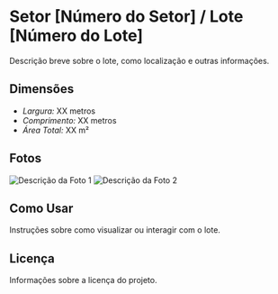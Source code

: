 # Setor [Número do Setor] / Lote [Número do Lote]

Descrição breve sobre o lote, como localização e outras informações.

## Dimensões
- *Largura:* XX metros
- *Comprimento:* XX metros
- *Área Total:* XX m²

## Fotos
![Descrição da Foto 1](link_da_foto_1)
![Descrição da Foto 2](link_da_foto_2)

## Como Usar
Instruções sobre como visualizar ou interagir com o lote.

## Licença
Informações sobre a licença do projeto.